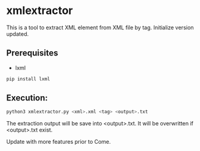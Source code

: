 # xmlextractor
This is a tool to extract XML element from XML file by tag. Initialize version updated. 

## Prerequisites
* lxml
 ```sh
 pip install lxml
 ```
## Execution:
 ```sh
python3 xmlextractor.py <xml>.xml <tag> <output>.txt
 ```
The extraction output will be save into \<output\>.txt. It will be overwritten if \<output\>.txt exist.

Update with more features prior to Come.
